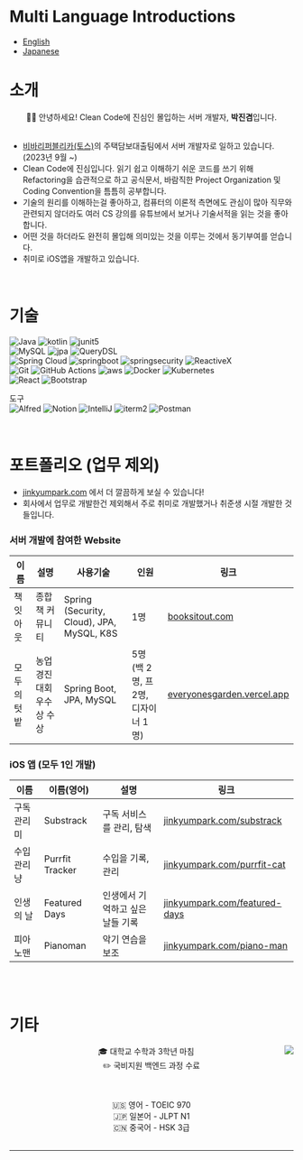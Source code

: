 # Multi Language Introductions
- [English](https://github.com/jinkyumpark/jinkyumpark/blob/main/README-en.md)
- [Japanese](https://github.com/jinkyumpark/jinkyumpark/blob/main/README-jp.md)

# 소개
<p align="center">  
  🙋‍♂️ 안녕하세요! Clean Code에 진심인 몰입하는 서버 개발자, <b>박진겸</b>입니다.
  <br/><br/>

  - [비바리퍼블리카(토스)](https://toss.im/)의 주택담보대출팀에서 서버 개발자로 일하고 있습니다. (2023년 9월 ~)
  - Clean Code에 진심입니다. 읽기 쉽고 이해하기 쉬운 코드를 쓰기 위해 Refactoring을 습관적으로 하고 공식문서, 바람직한 Project Organization 및 Coding Convention을 틈틈히 공부합니다.
  - 기술의 원리를 이해하는걸 좋아하고, 컴퓨터의 이론적 측면에도 관심이 많아 직무와 관련되지 않더라도 여러 CS 강의를 유튜브에서 보거나 기술서적을 읽는 것을 좋아합니다.
  - 어떤 것을 하더라도 완전히 몰입해 의미있는 것을 이루는 것에서 동기부여를 얻습니다.
  - 취미로 iOS앱을 개발하고 있습니다.  
</p>

<br/>

# 기술
![Java](https://img.shields.io/badge/Java-ED8B00?style=for-the-badge&logo=java&logoColor=white)
![kotlin](https://img.shields.io/badge/Kotlin-0095D5?&style=for-the-badge&logo=kotlin&logoColor=white)
![junit5](https://img.shields.io/badge/JUnit5-25A162?style=for-the-badge&logo=JUnit5&logoColor=white)
<br/>
![MySQL](https://img.shields.io/badge/MySQL-4479A1?style=for-the-badge&logo=MySQL&logoColor=white)
![jpa](https://img.shields.io/badge/JPA-%236DB33F.svg?style=for-the-badge&logo=spring&logoColor=white)
![QueryDSL](https://img.shields.io/badge/querydsl-white.svg?style=for-the-badge&logo=querydsl&logoColor=black)
<br/>
![Spring Cloud](https://img.shields.io/badge/SpringCloud-%236DB33F.svg?style=for-the-badge&logo=spring&logoColor=white)
![springboot](https://img.shields.io/badge/Springboot-6DB33F?style=for-the-badge&logo=SpringBoot&logoColor=white)
![springsecurity](https://img.shields.io/badge/Spring_Security-6DB33F?style=for-the-badge&logo=Spring-Security&logoColor=white)
![ReactiveX](https://img.shields.io/badge/ReactiveX(Webflux)-B7178C?style=for-the-badge&logo=ReactiveX&logoColor=white)
<br/>
![Git](https://img.shields.io/badge/Git-F05032?style=for-the-badge&logo=Git&logoColor=white)
![GitHub Actions](https://img.shields.io/badge/github%20actions-%232671E5.svg?style=for-the-badge&logo=githubactions&logoColor=white)
![aws](https://img.shields.io/badge/Amazon_AWS-FF9900?style=for-the-badge&logo=amazonaws&logoColor=white)
![Docker](https://img.shields.io/badge/Docker-2496ED?style=for-the-badge&logo=Docker&logoColor=white)
![Kubernetes](https://img.shields.io/badge/kubernetes-%23326ce5.svg?style=for-the-badge&logo=kubernetes&logoColor=white)
<br/>
![React](https://img.shields.io/badge/React-007396?style=for-the-badge&logo=React&logoColor=white)
![Bootstrap](https://img.shields.io/badge/bootstrap-7952B3?style=for-the-badge&logo=bootstrap&logoColor=white)

도구 <br/>
![Alfred](https://img.shields.io/badge/alfred-%235C1F87.svg?style=for-the-badge&logo=alfred)
![Notion](https://img.shields.io/badge/Notion-%23000000.svg?style=for-the-badge&logo=notion&logoColor=white)
![IntelliJ](https://img.shields.io/badge/IntelliJ-000000.svg?style=for-the-badge&logo=intellij-idea&logoColor=white)
![iterm2](https://img.shields.io/badge/iterm2-%23000000?style=for-the-badge&logo=iterm2&logoColor=white)
![Postman](https://img.shields.io/badge/Postman-FF6C37?style=for-the-badge&logo=postman&logoColor=white)

<br/>

# 포트폴리오 (업무 제외)
- [jinkyumpark.com](https://jinkyumpark.com) 에서 더 깔끔하게 보실 수 있습니다!
- 회사에서 업무로 개발한건 제외해서 주로 취미로 개발했거나 취준생 시절 개발한 것들입니다.

### 서버 개발에 참여한 Website 
| 이름 | 설명 | 사용기술 | 인원 | 링크 |
| - | - | - | - | - |
| 책잇아웃 | 종합 책 커뮤니티 | Spring (Security, Cloud), JPA, MySQL, K8S | 1명 | [booksitout.com](https://booksitout.com) |
| 모두의 텃밭 | 농업경진대회 우수상 수상 | Spring Boot, JPA, MySQL | 5명 (백 2명, 프 2명, 디자이너 1명) | [everyonesgarden.vercel.app](https://everyonesgarden.vercel.app) |

### iOS 앱 (모두 1인 개발)
| 이름 | 이름(영어) | 설명 | 링크 |
| - | - | - | - |
| 구독 관리미 | Substrack | 구독 서비스를 관리, 탐색 | [jinkyumpark.com/substrack](https://jinkyumpark.com/product/substrack) |
| 수입 관리냥 | Purrfit Tracker | 수입을 기록, 관리 | [jinkyumpark.com/purrfit-cat](https://jinkyumpark.com/portfolio/purrfit-tracker) |
| 인생의 날 | Featured Days | 인생에서 기억하고 싶은 날들 기록 | [jinkyumpark.com/featured-days](https://jinkyumpark.com/portfolio/featured-days) |
| 피아노맨 | Pianoman | 악기 연습을 보조 | [jinkyumpark.com/piano-man](https://jinkyumpark.com/portfolio/piano-man) |

<br/>
<br/>

# 기타
<div align="center">
<img align="right" src="https://github-readme-stats-sigma-five.vercel.app/api/top-langs/?username=jinkyumpark&langs_count=8&layout=compact&theme=dracula"/>

🎓 대학교 수학과 3학년 마침
  <br/>
✏️ 국비지원 백엔드 과정 수료 <br/>
  
  <br/>
  
🇺🇸 영어 - TOEIC 970
  <br/>
🇯🇵 일본어 - JLPT N1
  <br/>
🇨🇳 중국어 - HSK 3급
  <br/><br/>
</div>
<hr/>
